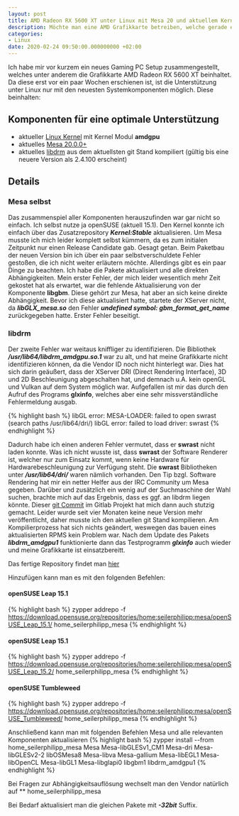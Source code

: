 ```yaml
---
layout: post
title: AMD Radeon RX 5600 XT unter Linux mit Mesa 20 und aktuellem Kernel betreiben
description: Möchte man eine AMD Grafikkarte betreiben, welche gerade erst erschienen ist, steht man vor so manchen Problemen. Diese werden hier behandelt
categories:
- Linux
date: 2020-02-24 09:50:00.000000000 +02:00
---
```


Ich habe mir vor kurzem ein neues Gaming PC Setup zusammengestellt, welches unter anderem die Grafikkarte AMD Radeon RX 5600 XT beinhaltet. Da diese erst vor ein paar Wochen erschienen ist, ist die Unterstützung unter Linux nur mit den neuesten Systemkomponenten möglich. Diese beinhalten:

## Komponenten für eine optimale Unterstützung
* aktueller [Linux Kernel](https://www.kernel.org/) mit Kernel Modul **amdgpu**
* aktuelles [Mesa 20.0.0+](https://mesa3d.org/)
* aktuelles [libdrm](https://dri.freedesktop.org/wiki/) aus dem aktuellsten git Stand kompiliert (gültig bis eine neuere Version als 2.4.100 erscheint)

## Details
### Mesa selbst
Das zusammenspiel aller Komponenten herauszufinden war gar nicht so einfach. Ich selbst nutze ja openSUSE (aktuell 15.1). Den Kernel konnte ich einfach über das Zusatzrepository ***Kernel:Stable*** aktualisieren. Um Mesa musste ich mich leider komplett selbst kümmern, da es zum initialen Zeitpunkt nur einen Release Candidate gab. Gesagt getan. Beim Paketbau der neuen Version bin ich über ein paar selbstverschuldete Fehler gestoßen, die ich nicht weiter erläutern möchte. Allerdings gibt es ein paar Dinge zu beachten. Ich habe die Pakete aktualisiert und alle direkten Abhängigkeiten. Mein erster Fehler, der mich leider wesentlich mehr Zeit gekostet hat als erwartet, war die fehlende Aktualisierung von der Komponente **libgbm**. Diese gehört zur Mesa, hat aber an sich keine direkte Abhängigkeit. Bevor ich diese aktualisiert hatte, startete der XServer nicht, da ***libGLX\_mesa.so*** den Fehler ***undefined symbol: gbm_format_get_name*** zurückgegeben hatte. Erster Fehler beseitigt.

### libdrm
Der zweite Fehler war weitaus kniffliger zu identifizieren. Die Bibliothek ***/usr/lib64/libdrm_amdgpu.so.1*** war zu alt, und hat meine Grafikkarte nicht identifizieren können, da die Vendor ID noch nicht hinterlegt war. Dies hat sich darin geäußert, dass der XServer DRI (Direct Rendering Interface), 3D und 2D Beschleunigung abgeschalten hat, und demnach u.A. kein openGL und Vulkan auf dem System möglich war. Aufgefallen ist mir das durch den Aufruf des Programs **glxinfo**, welches aber eine sehr missverständliche Fehlermeldung ausgab.

{% highlight bash %}
libGL error: MESA-LOADER: failed to open swrast (search paths /usr/lib64/dri/)
libGL error: failed to load driver: swrast
{% endhighlight %}

Dadurch habe ich einen anderen Fehler vermutet, dass er **swrast** nicht laden konnte. Was ich nicht wusste ist, dass **swrast** der Software Renderer ist, welcher nur zum Einsatz kommt, wenn keine Hardware für Hardwarebeschleunigung zur Verfügung steht. Die **swrast** Bibliotheken unter ***/usr/lib64/dri/*** waren nämlich vorhanden. Den Tip bzgl. Software Rendering hat mir ein netter Helfer aus der IRC Community um Mesa gegeben. Darüber und zusätzlich ein wenig auf der Suchmaschine der Wahl suchen, brachte mich auf das Ergebnis, dass es ggf. an libdrm liegen könnte. Dieser [git Commit](https://gitlab.freedesktop.org/mesa/drm/commit/5c8ff5773298bd88b4133ebee2ceeaf193228b52) im Gitlab Projekt hat mich dann auch stutzig gemacht. Leider wurde seit vier Monaten keine neue Version mehr veröffentlicht, daher musste ich den aktuellen git Stand kompilieren. Am Kompilierprozess hat sich nichts geändert, weswegen das bauen eines aktualisierten RPMS kein Problem war. Nach dem Update des Pakets ***libdrm_amdgpu1*** funktionierte dann das Testprogramm ***glxinfo*** auch wieder und meine Grafikkarte ist einsatzbereitt.

Das fertige Repository findet man [hier](https://download.opensuse.org/repositories/home:/seilerphilipp:/mesa/)

Hinzufügen kann man es mit den folgenden Befehlen:

#### openSUSE Leap 15.1
{% highlight bash %}
zypper addrepo -f https://download.opensuse.org/repositories/home:seilerphilipp:mesa/openSUSE_Leap_15.1/ home_seilerphilipp_mesa
{% endhighlight %}

#### openSUSE Leap 15.1
{% highlight bash %}
zypper addrepo -f https://download.opensuse.org/repositories/home:seilerphilipp:mesa/openSUSE_Leap_15.2/ home_seilerphilipp_mesa
{% endhighlight %}

#### openSUSE Tumbleweed
{% highlight bash %}
zypper addrepo -f https://download.opensuse.org/repositories/home:seilerphilipp:mesa/openSUSE_Tumbleweed/ home_seilerphilipp_mesa
{% endhighlight %}

Anschließend kann man mit folgenden Befehlen Mesa und alle relevanten Komponenten aktualisieren
{% highlight bash %}
zypper install --from home_seilerphilipp_mesa Mesa Mesa-libGLESv1_CM1 Mesa-dri Mesa-libGLESv2-2 libOSMesa8 Mesa-libva Mesa-gallium Mesa-libEGL1 Mesa-libOpenCL Mesa-libGL1 Mesa-libglapi0 libgbm1 libdrm_amdgpu1
{% endhighlight %}

Bei Fragen zur Abhängigkeitsauflösung wechselt man den Vendor natürlich auf ** home\_seilerphilipp\_mesa

Bei Bedarf aktualisiert man die gleichen Pakete mit ***-32bit*** Suffix.
